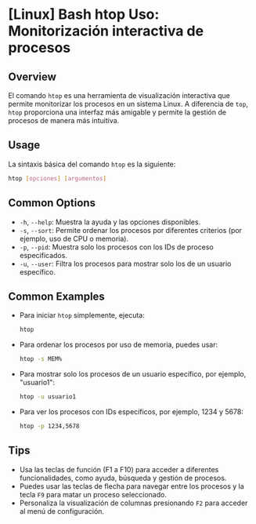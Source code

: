 # [Linux] Bash htop Uso: Monitorización interactiva de procesos

## Overview
El comando `htop` es una herramienta de visualización interactiva que permite monitorizar los procesos en un sistema Linux. A diferencia de `top`, `htop` proporciona una interfaz más amigable y permite la gestión de procesos de manera más intuitiva.

## Usage
La sintaxis básica del comando `htop` es la siguiente:

```bash
htop [opciones] [argumentos]
```

## Common Options
- `-h`, `--help`: Muestra la ayuda y las opciones disponibles.
- `-s`, `--sort`: Permite ordenar los procesos por diferentes criterios (por ejemplo, uso de CPU o memoria).
- `-p`, `--pid`: Muestra solo los procesos con los IDs de proceso especificados.
- `-u`, `--user`: Filtra los procesos para mostrar solo los de un usuario específico.

## Common Examples
- Para iniciar `htop` simplemente, ejecuta:
  ```bash
  htop
  ```

- Para ordenar los procesos por uso de memoria, puedes usar:
  ```bash
  htop -s MEM%
  ```

- Para mostrar solo los procesos de un usuario específico, por ejemplo, "usuario1":
  ```bash
  htop -u usuario1
  ```

- Para ver los procesos con IDs específicos, por ejemplo, 1234 y 5678:
  ```bash
  htop -p 1234,5678
  ```

## Tips
- Usa las teclas de función (F1 a F10) para acceder a diferentes funcionalidades, como ayuda, búsqueda y gestión de procesos.
- Puedes usar las teclas de flecha para navegar entre los procesos y la tecla `F9` para matar un proceso seleccionado.
- Personaliza la visualización de columnas presionando `F2` para acceder al menú de configuración.